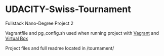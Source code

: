 # UDACITY-Swiss-Tournament
Fullstack Nano-Degree Project 2

Vagrantfile and pg_config.sh used when running project with [Vagrant](http://www.vagrantup.com/) and [Virtual Box](https://www.virtualbox.org/)

Project files and full readme located in /tournament/
